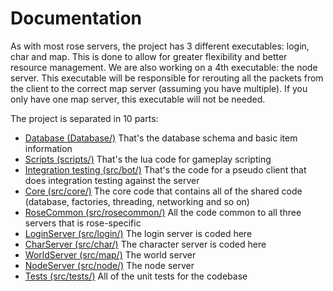 # Documentation

As with most rose servers, the project has 3 different executables: login, char and map. This is done to allow for greater flexibility and better resource management.
We are also working on a 4th executable: the node server. This executable will be responsible for rerouting all the packets from the client to the correct map server (assuming you have multiple). If you only have one map server, this executable will not be needed.

The project is separated in 10 parts:
* [Database (Database/)](Database/database.md) That's the database schema and basic item information
* [Scripts (scripts/)](Scripts/scripts.md) That's the lua code for gameplay scripting
* [Integration testing (src/bot/)](src/bot/bot.md) That's the code for a pseudo client that does integration testing against the server
* [Core (src/core/)](src/core/core.md) The core code that contains all of the shared code (database, factories, threading, networking and so on)
* [RoseCommon (src/rosecommon/)](src/rosecommon/rosecommon.md) All the code common to all three servers that is rose-specific
* [LoginServer (src/login/)](src/login/login.md) The login server is coded here
* [CharServer (src/char/)](src/char/char.md) The character server is coded here
* [WorldServer (src/map/)](src/map/map.md) The world server
* [NodeServer (src/node/)](src/node/node.md) The node server
* [Tests (src/tests/)](src/tests/tests.md) All of the unit tests for the codebase
